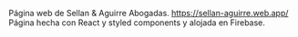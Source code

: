 Página web de Sellan & Aguirre Abogadas. https://sellan-aguirre.web.app/
Página hecha con React y styled components y alojada en Firebase.
